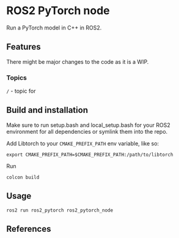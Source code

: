 # ROS2 PyTorch node

Run a PyTorch model in C++ in ROS2.


Features
- 

There might be major changes to the code as it is a WIP.


### Topics
`/` - topic for 

## Build and installation
Make sure to run setup.bash and local_setup.bash for your ROS2 environment for all dependencies or symlink them into the repo.

Add Libtorch to your `CMAKE_PREFIX_PATH` env variable, like so:

```
export CMAKE_PREFIX_PATH=$CMAKE_PREFIX_PATH:/path/to/libtorch
```


Run

`colcon build` 

## Usage

`ros2 run ros2_pytorch ros2_pytorch_node`



## References
